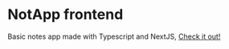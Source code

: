 # NotApp frontend
Basic notes app made with Typescript and NextJS, 
[Check it out!](notapp-frontend.vercel.app "NotApp")